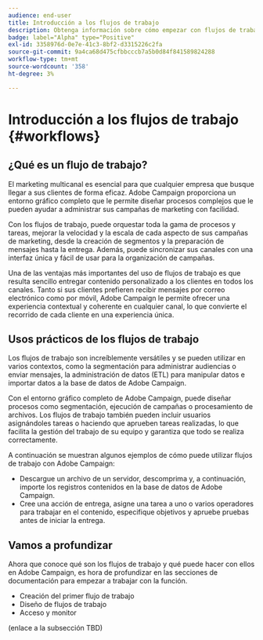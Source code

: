 ```yaml
---
audience: end-user
title: Introducción a los flujos de trabajo
description: Obtenga información sobre cómo empezar con flujos de trabajo
badge: label="Alpha" type="Positive"
exl-id: 3358976d-0e7e-41c3-8bf2-d3315226c2fa
source-git-commit: 9a4ca68d475cfbbcccb7a5b0d84f841589824288
workflow-type: tm+mt
source-wordcount: '358'
ht-degree: 3%

---
```


# Introducción a los flujos de trabajo {#workflows}

## ¿Qué es un flujo de trabajo?

El marketing multicanal es esencial para que cualquier empresa que busque llegar a sus clientes de forma eficaz. Adobe Campaign proporciona un entorno gráfico completo que le permite diseñar procesos complejos que le pueden ayudar a administrar sus campañas de marketing con facilidad.

Con los flujos de trabajo, puede orquestar toda la gama de procesos y tareas, mejorar la velocidad y la escala de cada aspecto de sus campañas de marketing, desde la creación de segmentos y la preparación de mensajes hasta la entrega. Además, puede sincronizar sus canales con una interfaz única y fácil de usar para la organización de campañas.

Una de las ventajas más importantes del uso de flujos de trabajo es que resulta sencillo entregar contenido personalizado a los clientes en todos los canales. Tanto si sus clientes prefieren recibir mensajes por correo electrónico como por móvil, Adobe Campaign le permite ofrecer una experiencia contextual y coherente en cualquier canal, lo que convierte el recorrido de cada cliente en una experiencia única.

## Usos prácticos de los flujos de trabajo

Los flujos de trabajo son increíblemente versátiles y se pueden utilizar en varios contextos, como la segmentación para administrar audiencias o enviar mensajes, la administración de datos (ETL) para manipular datos e importar datos a la base de datos de Adobe Campaign.

Con el entorno gráfico completo de Adobe Campaign, puede diseñar procesos como segmentación, ejecución de campañas o procesamiento de archivos. Los flujos de trabajo también pueden incluir usuarios asignándoles tareas o haciendo que aprueben tareas realizadas, lo que facilita la gestión del trabajo de su equipo y garantiza que todo se realiza correctamente.

A continuación se muestran algunos ejemplos de cómo puede utilizar flujos de trabajo con Adobe Campaign:

* Descargue un archivo de un servidor, descomprima y, a continuación, importe los registros contenidos en la base de datos de Adobe Campaign.
* Cree una acción de entrega, asigne una tarea a uno o varios operadores para trabajar en el contenido, especifique objetivos y apruebe pruebas antes de iniciar la entrega.

## Vamos a profundizar

Ahora que conoce qué son los flujos de trabajo y qué puede hacer con ellos en Adobe Campaign, es hora de profundizar en las secciones de documentación para empezar a trabajar con la función.

* Creación del primer flujo de trabajo
* Diseño de flujos de trabajo
* Acceso y monitor

(enlace a la subsección TBD)
